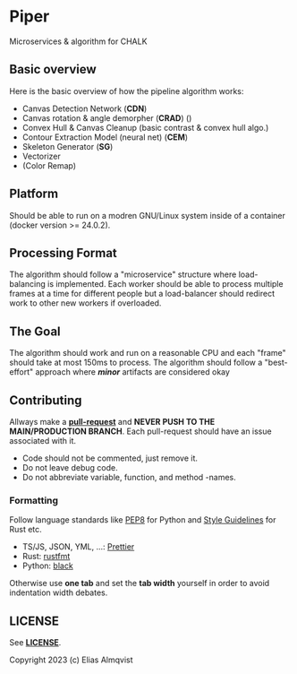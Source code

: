 # Piper

Microservices & algorithm for CHALK

## Basic overview

Here is the basic overview of how the pipeline algorithm works:

- Canvas Detection Network (**CDN**)
- Canvas rotation & angle demorpher (**CRAD**) ()
- Convex Hull & Canvas Cleanup (basic contrast & convex hull algo.)
- Contour Extraction Model (neural net) (**CEM**)
- Skeleton Generator (**SG**)
- Vectorizer
- (Color Remap)

## Platform
Should be able to run on a modren GNU/Linux system inside of a container (docker version >= 24.0.2). 

## Processing Format

The algorithm should follow a "microservice" structure where load-balancing is implemented. Each worker should be able to process multiple
frames at a time for different people but a load-balancer should redirect work to other new workers if overloaded.

## The Goal

The algorithm should work and run on a reasonable CPU and each "frame" should take at most 150ms to process. The algorithm should follow a "best-effort" approach where **_minor_** artifacts are considered okay

## Contributing

Allways make a [**pull-request**](https://github.com/AlmTechSoftware/piper/pulls) and **NEVER PUSH TO THE MAIN/PRODUCTION BRANCH**. Each pull-request should have an issue associated with it.

 - Code should not be commented, just remove it.
 - Do not leave debug code.
 - Do not abbreviate variable, function, and method -names.

### Formatting

Follow language standards like [PEP8](https://peps.python.org/pep-0008/) for Python and [Style Guidelines](https://doc.rust-lang.org/1.0.0/style/README.html) for Rust etc.

 - TS/JS, JSON, YML, ...: [Prettier](https://prettier.io/)
 - Rust: [rustfmt](https://github.com/rust-lang/rustfmt)
 - Python: [black](https://github.com/psf/black)

Otherwise use **one tab** and set the **tab width** yourself in order to avoid indentation width debates.

## LICENSE

See [**LICENSE**](/LICENSE). 

Copyright 2023 (c) Elias Almqvist
